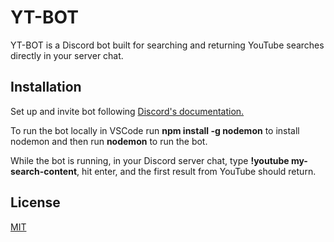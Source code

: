 # YT-BOT

YT-BOT is a Discord bot built for searching and returning YouTube searches directly in your server chat.

## Installation

Set up and invite bot following [Discord's documentation.](https://discordjs.guide/preparations/adding-your-bot-to-servers.html#bot-invite-links)

To run the bot locally in VSCode run **npm install -g nodemon** to install nodemon and then run **nodemon** to run the bot.

While the bot is running, in your Discord server chat, type **!youtube my-search-content**, hit enter, and the first result from YouTube should return.

## License

[MIT](https://choosealicense.com/licenses/mit/)
